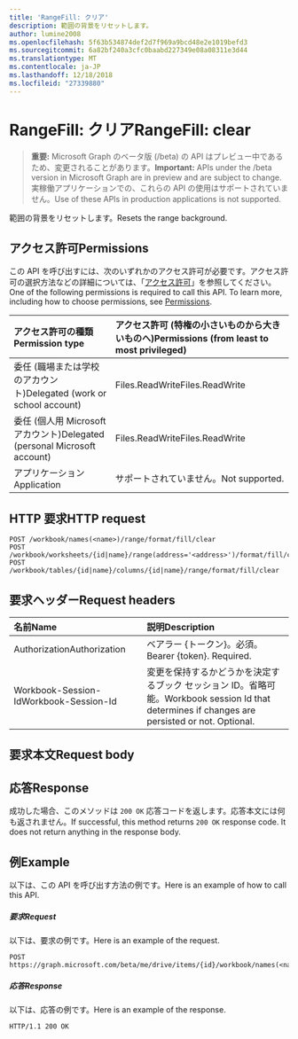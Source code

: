 ```yaml
---
title: 'RangeFill: クリア'
description: 範囲の背景をリセットします。
author: lumine2008
ms.openlocfilehash: 5f63b534874def2d7f969a9bcd48e2e1019befd3
ms.sourcegitcommit: 6a82bf240a3cfc0baabd227349e08a08311e3d44
ms.translationtype: MT
ms.contentlocale: ja-JP
ms.lasthandoff: 12/18/2018
ms.locfileid: "27339880"
---
```

# <a name="rangefill-clear"></a><span data-ttu-id="cef4e-103">RangeFill: クリア</span><span class="sxs-lookup"><span data-stu-id="cef4e-103">RangeFill: clear</span></span>

> <span data-ttu-id="cef4e-104">**重要:** Microsoft Graph のベータ版 (/beta) の API はプレビュー中であるため、変更されることがあります。</span><span class="sxs-lookup"><span data-stu-id="cef4e-104">**Important:** APIs under the /beta version in Microsoft Graph are in preview and are subject to change.</span></span> <span data-ttu-id="cef4e-105">実稼働アプリケーションでの、これらの API の使用はサポートされていません。</span><span class="sxs-lookup"><span data-stu-id="cef4e-105">Use of these APIs in production applications is not supported.</span></span>

<span data-ttu-id="cef4e-106">範囲の背景をリセットします。</span><span class="sxs-lookup"><span data-stu-id="cef4e-106">Resets the range background.</span></span>
## <a name="permissions"></a><span data-ttu-id="cef4e-107">アクセス許可</span><span class="sxs-lookup"><span data-stu-id="cef4e-107">Permissions</span></span>
<span data-ttu-id="cef4e-p102">この API を呼び出すには、次のいずれかのアクセス許可が必要です。アクセス許可の選択方法などの詳細については、「[アクセス許可](/graph/permissions-reference)」を参照してください。</span><span class="sxs-lookup"><span data-stu-id="cef4e-p102">One of the following permissions is required to call this API. To learn more, including how to choose permissions, see [Permissions](/graph/permissions-reference).</span></span>

|<span data-ttu-id="cef4e-110">アクセス許可の種類</span><span class="sxs-lookup"><span data-stu-id="cef4e-110">Permission type</span></span>      | <span data-ttu-id="cef4e-111">アクセス許可 (特権の小さいものから大きいものへ)</span><span class="sxs-lookup"><span data-stu-id="cef4e-111">Permissions (from least to most privileged)</span></span>              |
|:--------------------|:---------------------------------------------------------|
|<span data-ttu-id="cef4e-112">委任 (職場または学校のアカウント)</span><span class="sxs-lookup"><span data-stu-id="cef4e-112">Delegated (work or school account)</span></span> | <span data-ttu-id="cef4e-113">Files.ReadWrite</span><span class="sxs-lookup"><span data-stu-id="cef4e-113">Files.ReadWrite</span></span>    |
|<span data-ttu-id="cef4e-114">委任 (個人用 Microsoft アカウント)</span><span class="sxs-lookup"><span data-stu-id="cef4e-114">Delegated (personal Microsoft account)</span></span> | <span data-ttu-id="cef4e-115">Files.ReadWrite</span><span class="sxs-lookup"><span data-stu-id="cef4e-115">Files.ReadWrite</span></span>    |
|<span data-ttu-id="cef4e-116">アプリケーション</span><span class="sxs-lookup"><span data-stu-id="cef4e-116">Application</span></span> | <span data-ttu-id="cef4e-117">サポートされていません。</span><span class="sxs-lookup"><span data-stu-id="cef4e-117">Not supported.</span></span> |

## <a name="http-request"></a><span data-ttu-id="cef4e-118">HTTP 要求</span><span class="sxs-lookup"><span data-stu-id="cef4e-118">HTTP request</span></span>
<!-- { "blockType": "ignored" } -->
```http
POST /workbook/names(<name>)/range/format/fill/clear
POST /workbook/worksheets/{id|name}/range(address='<address>')/format/fill/clear
POST /workbook/tables/{id|name}/columns/{id|name}/range/format/fill/clear

```
## <a name="request-headers"></a><span data-ttu-id="cef4e-119">要求ヘッダー</span><span class="sxs-lookup"><span data-stu-id="cef4e-119">Request headers</span></span>
| <span data-ttu-id="cef4e-120">名前</span><span class="sxs-lookup"><span data-stu-id="cef4e-120">Name</span></span>       | <span data-ttu-id="cef4e-121">説明</span><span class="sxs-lookup"><span data-stu-id="cef4e-121">Description</span></span>|
|:---------------|:----------|
| <span data-ttu-id="cef4e-122">Authorization</span><span class="sxs-lookup"><span data-stu-id="cef4e-122">Authorization</span></span>  | <span data-ttu-id="cef4e-p103">ベアラー {トークン}。必須。</span><span class="sxs-lookup"><span data-stu-id="cef4e-p103">Bearer {token}. Required.</span></span> |
| <span data-ttu-id="cef4e-125">Workbook-Session-Id</span><span class="sxs-lookup"><span data-stu-id="cef4e-125">Workbook-Session-Id</span></span>  | <span data-ttu-id="cef4e-p104">変更を保持するかどうかを決定するブック セッション ID。省略可能。</span><span class="sxs-lookup"><span data-stu-id="cef4e-p104">Workbook session Id that determines if changes are persisted or not. Optional.</span></span>|

## <a name="request-body"></a><span data-ttu-id="cef4e-128">要求本文</span><span class="sxs-lookup"><span data-stu-id="cef4e-128">Request body</span></span>

## <a name="response"></a><span data-ttu-id="cef4e-129">応答</span><span class="sxs-lookup"><span data-stu-id="cef4e-129">Response</span></span>

<span data-ttu-id="cef4e-p105">成功した場合、このメソッドは `200 OK` 応答コードを返します。応答本文には何も返されません。</span><span class="sxs-lookup"><span data-stu-id="cef4e-p105">If successful, this method returns `200 OK` response code. It does not return anything in the response body.</span></span>

## <a name="example"></a><span data-ttu-id="cef4e-132">例</span><span class="sxs-lookup"><span data-stu-id="cef4e-132">Example</span></span>
<span data-ttu-id="cef4e-133">以下は、この API を呼び出す方法の例です。</span><span class="sxs-lookup"><span data-stu-id="cef4e-133">Here is an example of how to call this API.</span></span>
##### <a name="request"></a><span data-ttu-id="cef4e-134">要求</span><span class="sxs-lookup"><span data-stu-id="cef4e-134">Request</span></span>
<span data-ttu-id="cef4e-135">以下は、要求の例です。</span><span class="sxs-lookup"><span data-stu-id="cef4e-135">Here is an example of the request.</span></span>
<!-- {
  "blockType": "request",
  "name": "rangefill_clear"
}-->
```http
POST https://graph.microsoft.com/beta/me/drive/items/{id}/workbook/names(<name>)/range/format/fill/clear
```

##### <a name="response"></a><span data-ttu-id="cef4e-136">応答</span><span class="sxs-lookup"><span data-stu-id="cef4e-136">Response</span></span>
<span data-ttu-id="cef4e-137">以下は、応答の例です。</span><span class="sxs-lookup"><span data-stu-id="cef4e-137">Here is an example of the response.</span></span> 
<!-- {
  "blockType": "response",
  "truncated": true,
  "@odata.type": "microsoft.graph.none"
} -->
```http
HTTP/1.1 200 OK
```

<!-- uuid: 8fcb5dbc-d5aa-4681-8e31-b001d5168d79
2015-10-25 14:57:30 UTC -->
<!-- {
  "type": "#page.annotation",
  "description": "RangeFill: clear",
  "keywords": "",
  "section": "documentation",
  "tocPath": ""
}-->
